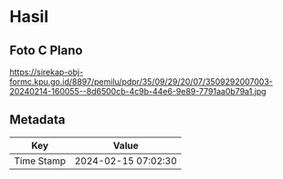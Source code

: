 # Hasil

## Foto C Plano

https://sirekap-obj-formc.kpu.go.id/8897/pemilu/pdpr/35/09/29/20/07/3509292007003-20240214-160055--8d6500cb-4c9b-44e6-9e89-7791aa0b79a1.jpg


## Metadata

| Key        | Value               |
| ---------- | ------------------- |
| Time Stamp | 2024-02-15 07:02:30 |



